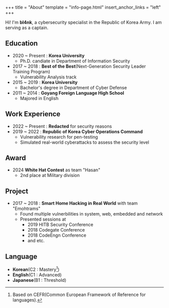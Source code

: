 +++
title = "About"
template = "info-page.html"
insert_anchor_links = "left"
+++

Hi! I'm **bl4nk**, a cybersecurity specialist in the Republic of Korea Army. I am serving as a captain.

## Education
- 2020 ~ Present : **Korea University**
  - Ph.D. candiate in Department of Information Security
- 2017 ~ 2018 : **Best of the Best**(Next-Generation Security Leader Training Program)
  - Vulnerability Analysis track
- 2015 ~ 2019 : **Korea University**
  - Bachelor's degree in Department of Cyber Defense
- 2011 ~ 2014 : **Goyang Foreign Language High School**
  - Majored in English

## Work Experience
- 2022 ~ Present : **Redacted** for security reasons
- 2019 ~ 2022 : **Republic of Korea Cyber Operations Command**
  - Vulnerability research for pen-testing
  - Simulated real-world cyberattacks to assess the security level

## Award
- 2024 **White Hat Contest** as team "Hasan"
  - 2nd place at Military division

## Project
- 2017 ~ 2018 : **Smart Home Hacking in Real World** with team "Emohtrams"
  - Found multiple vulnerbilities in system, web, embedded and network
  - Presented sessions at
    - 2019 HITB Security Conference
    - 2018 Codegate Conference
    - 2018 CodeEngn Conference
    - and etc.

## Language
 - **Korean**(C2 : Mastery[^1])
 - **English**(C1 : Advanced)
 - **Japanese**(B1 : Threshold)
 [^1]: Based on CEFR(Common European Framework of Reference for languages).